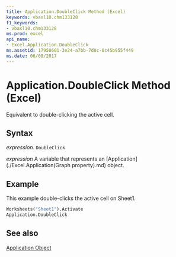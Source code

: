 ```yaml
---
title: Application.DoubleClick Method (Excel)
keywords: vbaxl10.chm133128
f1_keywords:
- vbaxl10.chm133128
ms.prod: excel
api_name:
- Excel.Application.DoubleClick
ms.assetid: 17958601-3e24-a7bb-7d8c-0c45b955f449
ms.date: 06/08/2017
---
```



# Application.DoubleClick Method (Excel)

Equivalent to double-clicking the active cell.


## Syntax

 _expression_. `DoubleClick`

 _expression_ A variable that represents an [Application](./Excel.Application(Graph property).md) object.


## Example

This example double-clicks the active cell on Sheet1.


```vb
Worksheets("Sheet1").Activate 
Application.DoubleClick
```


## See also


[Application Object](Excel.Application(objec).md)

